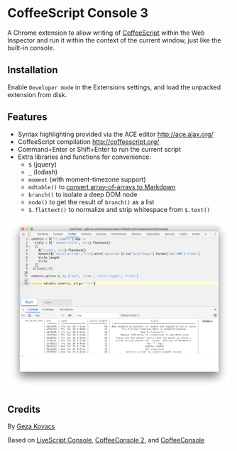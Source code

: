 # CoffeeScript Console 3

A Chrome extension to allow writing of
[CoffeeScript](http://coffeescript.org/) within the Web Inspector and run it
within the context of the current window, just like the built-in console.

## Installation

Enable `Developer mode` in the Extensions settings, and load the unpacked
extension from disk.

## Features

  * Syntax highlighting provided via the ACE editor http://ace.ajax.org/
  * CoffeeScript compilation http://coffeescript.org/
  * Command+Enter or Shift+Enter to run the current script
  * Extra libraries and functions for convenience:
    - `$` (jquery)
    - `_` (lodash)
    - `moment` (with moment-timezone support)
    - `mdtable()` to [convert array-of-arrays to Markdown](https://github.com/wooorm/markdown-table)
    - `branch()` to isolate a deep DOM node
    - `node()` to get the result of `branch()` as a list
    - `$.flattext()` to normalize and strip whitespace from `$.text()`

![example screenshot](./screenshot.png)

## Credits

By [Geza Kovacs](https://github.com/gkovacs)

Based on [LiveScript Console](https://github.com/gkovacs/LiveScriptConsole),
[CoffeeConsole 2](https://github.com/colldo/CoffeeConsole2), and
[CoffeeConsole](https://github.com/snookca/CoffeeConsole)

